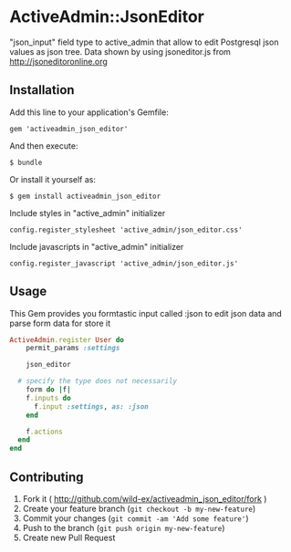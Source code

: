 # ActiveAdmin::JsonEditor

"json_input" field type to active_admin that allow to edit Postgresql json values as json tree.
Data shown by using jsoneditor.js from http://jsoneditoronline.org

## Installation

Add this line to your application's Gemfile:

    gem 'activeadmin_json_editor'

And then execute:

    $ bundle

Or install it yourself as:

    $ gem install activeadmin_json_editor

Include styles in "active_admin" initializer

    config.register_stylesheet 'active_admin/json_editor.css'

Include javascripts in "active_admin" initializer

    config.register_javascript 'active_admin/json_editor.js'

## Usage

This Gem provides you formtastic input called :json to edit json data and parse form data for store it


```ruby
ActiveAdmin.register User do
	permit_params :settings

	json_editor

  # specify the type does not necessarily
	form do |f|
    f.inputs do
      f.input :settings, as: :json
    end

    f.actions
  end
end
```

## Contributing

1. Fork it ( http://github.com/wild-ex/activeadmin_json_editor/fork )
2. Create your feature branch (`git checkout -b my-new-feature`)
3. Commit your changes (`git commit -am 'Add some feature'`)
4. Push to the branch (`git push origin my-new-feature`)
5. Create new Pull Request
